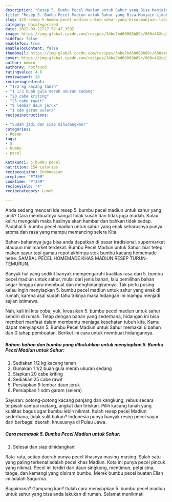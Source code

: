 ```yaml
---
description: "Resep 5. Bumbu Pecel Madiun untuk Sahur yang Bisa Manjain Lidah"
title: "Resep 5. Bumbu Pecel Madiun untuk Sahur yang Bisa Manjain Lidah"
slug: 425-resep-5-bumbu-pecel-madiun-untuk-sahur-yang-bisa-manjain-lidah
category: Uncategorized
date: 2022-03-22T17:57:47.359Z
image: https://img-global.cpcdn.com/recipes/34be7bd60068b89c/680x482cq70/5-bumbu-pecel-madiun-untuk-sahur-foto-resep-utama.jpg
hideToc: false
enableToc: true
enableTocContent: false
thumbnail: https://img-global.cpcdn.com/recipes/34be7bd60068b89c/680x482cq70/5-bumbu-pecel-madiun-untuk-sahur-foto-resep-utama.jpg
cover: https://img-global.cpcdn.com/recipes/34be7bd60068b89c/680x482cq70/5-bumbu-pecel-madiun-untuk-sahur-foto-resep-utama.jpg
author: Admin
authorAv: notfound
ratingvalue: 4.8
reviewcount: 18
recipeingredient:
- "1/2 kg kacang tanah"
- "1 1/2 buah gula merah ukuran sedang"
- "20 cabe kriting"
- "25 cabe rawit"
- "9 lembar daun jeruk"
- "1 sdm garam selera"
recipeinstructions:

- "Sudah jadi dan siap dihidangkan!"
categories:
- Resep
tags:
- 5
- bumbu
- pecel

katakunci: 5 bumbu pecel 
nutrition: 154 calories
recipecuisine: Indonesian
preptime: "PT35M"
cooktime: "PT34M"
recipeyield: "4"
recipecategory: Lunch

---
```





Anda sedang mencari ide resep 5. bumbu pecel madiun untuk sahur yang unik? Cara membuatnya sangat tidak susah dan tidak juga mudah. Kalau keliru mengolah maka hasilnya akan hambar dan bahkan tidak sedap. Padahal 5. bumbu pecel madiun untuk sahur yang enak seharusnya punya aroma dan rasa yang mampu memancing selera Kita.





Bahan-bahannya juga bisa anda dapatkan di pasar tradisional, supermarket ataupun minimarket terdekat. Bumbu Pecel Madiun untuk Sahur. biar tetep makan sayur tapi gamau repot akhirnya stok bumbu kacang homemade hehe. SAMBAL PECEL HOMEMADE KHAS MADIUN RESEP TURUN-TEMURUN.

Banyak hal yang sedikit banyak mempengaruhi kualitas rasa dari 5. bumbu pecel madiun untuk sahur, mulai dari jenis bahan, lalu pemilihan bahan segar hingga cara membuat dan menghidangkannya. Tak perlu pusing kalau ingin menyiapkan 5. bumbu pecel madiun untuk sahur yang enak di rumah, karena asal sudah tahu triknya maka hidangan ini mampu menjadi sajian istimewa.






Nah, kali ini kita coba, yuk, kreasikan 5. bumbu pecel madiun untuk sahur sendiri di rumah. Tetap dengan bahan yang sederhana, hidangan ini bisa memberi manfaat dalam membantu menjaga kesehatan tubuh kita. Kamu dapat menyiapkan 5. Bumbu Pecel Madiun untuk Sahur memakai 6 bahan dan 0 tahap pembuatan. Berikut ini cara untuk membuat hidangannya.

<!--inarticleads1-->

##### Bahan-bahan dan bumbu yang dibutuhkan untuk menyiapkan 5. Bumbu Pecel Madiun untuk Sahur:

1. Sediakan 1/2 kg kacang tanah
1. Gunakan 1 1/2 buah gula merah ukuran sedang
1. Siapkan 20 cabe kriting
1. Sediakan 25 cabe rawit
1. Persiapkan 9 lembar daun jeruk
1. Persiapkan 1 sdm garam (selera)


Sayuran: potong-potong kacang panjang dan kangkung, rebus secara terpisah sampai matang, angkat dan tiriskan. Pilih kacang tanah yang kualitas bagus agar bumbu lebih nikmat. Itulah resep pecel Madiun sederhana, tidak sulit bukan? Indonesia punya banyak resep pecel sayur dari berbagai daerah, khususnya di Pulau Jawa. 

<!--inarticleads2-->

##### Cara memasak 5. Bumbu Pecel Madiun untuk Sahur:


1. Selesai dan siap dihidangkan!

Rata-rata, setiap daerah punya pecel khasnya masing-masing. Salah satu yang paling terkenal adalah pecel khas Madiun. Kota ini punya pecel pincuk yang nikmat. Pecel ini terdiri dari daun singkong, mentimun, petai cina, taoge, dan kemangi yang disiram bumbu. Merek bumbu pecel buatan Elian ini adalah Saqurma. 

Bagaimana? Gampang kan? Itulah cara menyiapkan 5. bumbu pecel madiun untuk sahur yang bisa anda lakukan di rumah. Selamat menikmati
